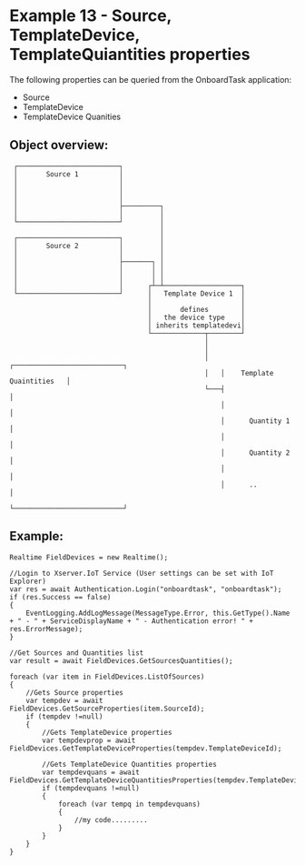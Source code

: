 # Example 13 - Source, TemplateDevice, TemplateQuiantities properties

The following properties can be queried from the OnboardTask application: 
  - Source
  - TemplateDevice
  - TemplateDevice Quanities

## Object overview:

     ┌─────────────────────────┐
     │       Source 1          │
     │                         │
     │                         │
     │                         │
     │                         ├─────────┐
     │                         │         │
     └─────────────────────────┘         │
                                         │
     ┌─────────────────────────┐         │
     │       Source 2          │         │
     │                         │         │
     │                         ├───────┐ │
     │                         │       │ │
     │                         │       │ │
     │                         │      ┌┴─┴───────────────────┐
     └─────────────────────────┘      │   Template Device 1  │
                                      │                      │
                                      │       defines        │
                                      │   the device type    │
                                      │ inherits templatedevi│
                                      └─────────────┬────────┘
                                                    │
                                                    │
                                                    │   ┌───────────────────────────┐
                                                    │   │    Template Quaintities   │
                                                    └───┤                           │
                                                        │                           │
                                                        │      Quantity 1           │
                                                        │                           │
                                                        │      Quantity 2           │
                                                        │                           │
                                                        │      ..                   │
                                                        └───────────────────────────┘


## Example:

    Realtime FieldDevices = new Realtime();
    
    //Login to Xserver.IoT Service (User settings can be set with IoT Explorer)
    var res = await Authentication.Login("onboardtask", "onboardtask");
    if (res.Success == false)
    {
        EventLogging.AddLogMessage(MessageType.Error, this.GetType().Name + " - " + ServiceDisplayName + " - Authentication error! " + res.ErrorMessage);
    }
    
    //Get Sources and Quantities list
    var result = await FieldDevices.GetSourcesQuantities();
            
    foreach (var item in FieldDevices.ListOfSources)
    {
        //Gets Source properties
        var tempdev = await FieldDevices.GetSourceProperties(item.SourceId);
        if (tempdev !=null)
        {
            //Gets TemplateDevice properties
            var tempdevprop = await FieldDevices.GetTemplateDeviceProperties(tempdev.TemplateDeviceId);
           
            //Gets TemplateDevice Quantities properties
            var tempdevquans = await FieldDevices.GetTemplateDeviceQuantitiesProperties(tempdev.TemplateDeviceId);
            if (tempdevquans !=null)
            {
                foreach (var tempq in tempdevquans)
                {
                    //my code.........
                }
            }
        }
    }
